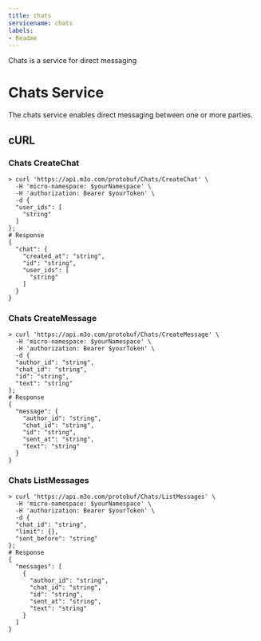 ```yaml
---
title: chats
servicename: chats
labels: 
- Readme
---
```

Chats is a service for direct messaging

# Chats Service

The chats service enables direct messaging between one or more parties.

## cURL


### Chats CreateChat
<!-- We use the request body description here as endpoint descriptions are not
being lifted correctly from the proto by the openapi spec generator -->

```shell
> curl 'https://api.m3o.com/protobuf/Chats/CreateChat' \
  -H 'micro-namespace: $yourNamespace' \
  -H 'authorization: Bearer $yourToken' \
  -d {
  "user_ids": [
    "string"
  ]
};
# Response
{
  "chat": {
    "created_at": "string",
    "id": "string",
    "user_ids": [
      "string"
    ]
  }
}
```


### Chats CreateMessage
<!-- We use the request body description here as endpoint descriptions are not
being lifted correctly from the proto by the openapi spec generator -->

```shell
> curl 'https://api.m3o.com/protobuf/Chats/CreateMessage' \
  -H 'micro-namespace: $yourNamespace' \
  -H 'authorization: Bearer $yourToken' \
  -d {
  "author_id": "string",
  "chat_id": "string",
  "id": "string",
  "text": "string"
};
# Response
{
  "message": {
    "author_id": "string",
    "chat_id": "string",
    "id": "string",
    "sent_at": "string",
    "text": "string"
  }
}
```


### Chats ListMessages
<!-- We use the request body description here as endpoint descriptions are not
being lifted correctly from the proto by the openapi spec generator -->

```shell
> curl 'https://api.m3o.com/protobuf/Chats/ListMessages' \
  -H 'micro-namespace: $yourNamespace' \
  -H 'authorization: Bearer $yourToken' \
  -d {
  "chat_id": "string",
  "limit": {},
  "sent_before": "string"
};
# Response
{
  "messages": [
    {
      "author_id": "string",
      "chat_id": "string",
      "id": "string",
      "sent_at": "string",
      "text": "string"
    }
  ]
}
```


